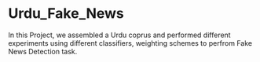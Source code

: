 # Urdu_Fake_News
In this Project, we assembled a Urdu coprus and performed different experiments using different classifiers, weighting schemes to perfrom Fake News Detection task. 
